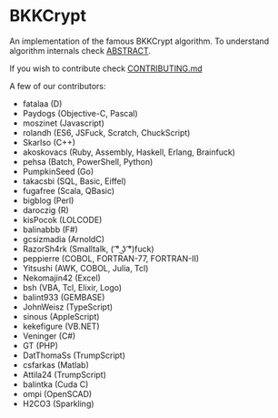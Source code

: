 # BKKCrypt

An implementation of the famous BKKCrypt algorithm. To understand algorithm internals check [ABSTRACT](ABSTRACT).

If you wish to contribute check [CONTRIBUTING.md](CONTRIBUTING.md)

A few of our contributors:

* fatalaa (D)
* Paydogs (Objective-C, Pascal)
* moszinet (Javascript)
* rolandh (ES6, JSFuck, Scratch, ChuckScript)
* Skarlso (C++)
* akoskovacs (Ruby, Assembly, Haskell, Erlang, Brainfuck)
* pehsa (Batch, PowerShell, Python)
* PumpkinSeed (Go)
* takacsbi (SQL, Basic, Eiffel)
* fugafree (Scala, QBasic)
* bigblog (Perl)
* daroczig (R)
* kisPocok (LOLCODE)
* balinabbb (F#)
* gcsizmadia (ArnoldC)
* RazorSh4rk (Smalltalk, ( ͡° ͜ʖ ͡°)fuck)
* peppierre (COBOL, FORTRAN-77, FORTRAN-II)
* Yitsushi (AWK, COBOL, Julia, Tcl)
* Nekomajin42 (Excel)
* bsh (VBA, Tcl, Elixir, Logo)
* balint933 (GEMBASE)
* JohnWeisz (TypeScript)
* sinous (AppleScript)
* kekefigure (VB.NET)
* Veninger (C#)
* GT (PHP)
* DatThomaSs (TrumpScript)
* csfarkas (Matlab)
* Attila24 (TrumpScript)
* balintka (Cuda C)
* ompi (OpenSCAD)
* H2CO3 (Sparkling)

